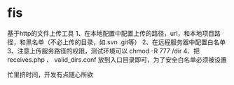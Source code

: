 # fis
基于http的文件上传工具
1、在本地配置中配置上传的路径，url，和本地项目路径，和黑名单（不必上传的目录，如.svn .git等）
2、在远程服务器中配置白名单
3、注意上传服务路径的权限，测试环境可以 chmod -R 777 /dir
4、把receives.php 、 valid_dirs.conf 放到入口目录即可，为了安全白名单必须被设置

忙里挤时间，开发有点随心所欲
